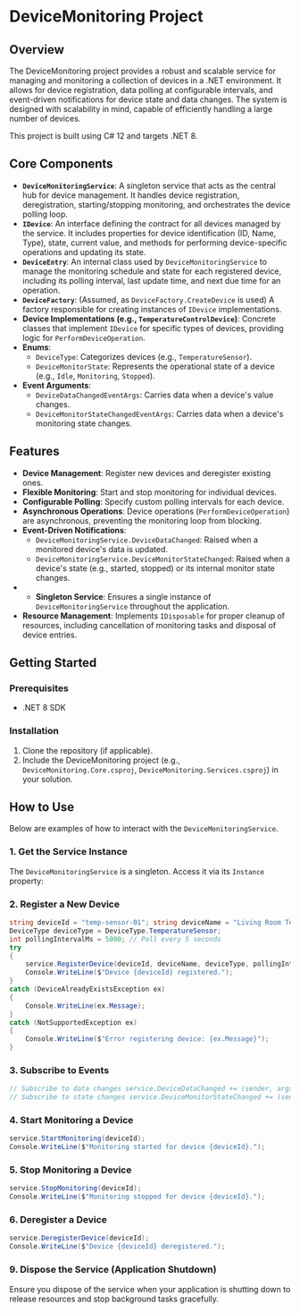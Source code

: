 # DeviceMonitoring Project

## Overview

The DeviceMonitoring project provides a robust and scalable service for managing and monitoring a collection of devices in a .NET environment. 
It allows for device registration, data polling at configurable intervals, and event-driven notifications for device state and data changes. 
The system is designed with scalability in mind, capable of efficiently handling a large number of devices.

This project is built using C# 12 and targets .NET 8.

## Core Components

*   **`DeviceMonitoringService`**: A singleton service that acts as the central hub for device management. It handles device registration, deregistration, starting/stopping monitoring, and orchestrates the device polling loop.
*   **`IDevice`**: An interface defining the contract for all devices managed by the service. It includes properties for device identification (ID, Name, Type), state, current value, and methods for performing device-specific operations and updating its state.
*   **`DeviceEntry`**: An internal class used by `DeviceMonitoringService` to manage the monitoring schedule and state for each registered device, including its polling interval, last update time, and next due time for an operation.
*   **`DeviceFactory`**: (Assumed, as `DeviceFactory.CreateDevice` is used) A factory responsible for creating instances of `IDevice` implementations.
*   **Device Implementations (e.g., `TemperatureControlDevice`)**: Concrete classes that implement `IDevice` for specific types of devices, providing logic for `PerformDeviceOperation`.
*   **Enums**:
    *   `DeviceType`: Categorizes devices (e.g., `TemperatureSensor`).
    *   `DeviceMonitorState`: Represents the operational state of a device (e.g., `Idle`, `Monitoring`, `Stopped`).
*   **Event Arguments**:
    *   `DeviceDataChangedEventArgs`: Carries data when a device's value changes.
    *   `DeviceMonitorStateChangedEventArgs`: Carries data when a device's monitoring state changes.

## Features

*   **Device Management**: Register new devices and deregister existing ones.
*   **Flexible Monitoring**: Start and stop monitoring for individual devices.
*   **Configurable Polling**: Specify custom polling intervals for each device.
*   **Asynchronous Operations**: Device operations (`PerformDeviceOperation`) are asynchronous, preventing the monitoring loop from blocking.
*   **Event-Driven Notifications**:
    *   `DeviceMonitoringService.DeviceDataChanged`: Raised when a monitored device's data is updated.
    *   `DeviceMonitoringService.DeviceMonitorStateChanged`: Raised when a device's state (e.g., started, stopped) or its internal monitor state changes.
*   *   **Singleton Service**: Ensures a single instance of `DeviceMonitoringService` throughout the application.
*   **Resource Management**: Implements `IDisposable` for proper cleanup of resources, including cancellation of monitoring tasks and disposal of device entries.

## Getting Started

### Prerequisites

*   .NET 8 SDK

### Installation

1.  Clone the repository (if applicable).
2.  Include the DeviceMonitoring project (e.g., `DeviceMonitoring.Core.csproj`, `DeviceMonitoring.Services.csproj`) in your solution.

## How to Use

Below are examples of how to interact with the `DeviceMonitoringService`.

### 1. Get the Service Instance

The `DeviceMonitoringService` is a singleton. Access it via its `Instance` property:
### 2. Register a New Device
```csharp
string deviceId = "temp-sensor-01"; string deviceName = "Living Room Temperature Sensor"; 
DeviceType deviceType = DeviceType.TemperatureSensor; 
int pollingIntervalMs = 5000; // Poll every 5 seconds
try
{ 
    service.RegisterDevice(deviceId, deviceName, deviceType, pollingIntervalMs); 
    Console.WriteLine($"Device {deviceId} registered."); 
}
catch (DeviceAlreadyExistsException ex) 
{ 
    Console.WriteLine(ex.Message); 
} 
catch (NotSupportedException ex) 
{ 
    Console.WriteLine($"Error registering device: {ex.Message}"); 
}
```

### 3. Subscribe to Events
```csharp
// Subscribe to data changes service.DeviceDataChanged += (sender, args) => { Console.WriteLine($"DataChanged: DeviceId={args.DeviceId}, NewValue={args.NewValue}"); };
// Subscribe to state changes service.DeviceMonitorStateChanged += (sender, args) => { Console.WriteLine($"StateChanged: DeviceId={args.DeviceId}, NewState={args.NewState}"); };
```
### 4. Start Monitoring a Device
```csharp
service.StartMonitoring(deviceId); 
Console.WriteLine($"Monitoring started for device {deviceId}.");
```

### 5. Stop Monitoring a Device
```csharp
service.StopMonitoring(deviceId); 
Console.WriteLine($"Monitoring stopped for device {deviceId}.");
```

### 6. Deregister a Device
```csharp
service.DeregisterDevice(deviceId); 
Console.WriteLine($"Device {deviceId} deregistered.");
```
### 9. Dispose the Service (Application Shutdown)
Ensure you dispose of the service when your application is shutting down to release resources and stop background tasks gracefully.
